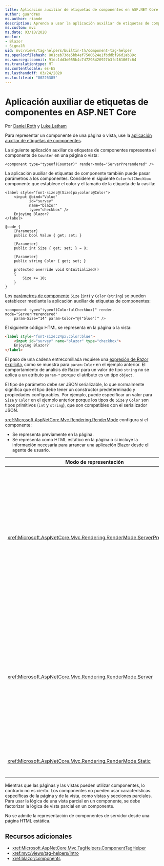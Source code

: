 ```yaml
---
title: Aplicación auxiliar de etiquetas de componentes en ASP.NET Core
author: guardrex
ms.author: riande
description: Aprenda a usar la aplicación auxiliar de etiquetas de componentes de ASP.NET Core para representar componentes de Razor en páginas y vistas.
ms.custom: mvc
ms.date: 03/18/2020
no-loc:
- Blazor
- SignalR
uid: mvc/views/tag-helpers/builtin-th/component-tag-helper
ms.openlocfilehash: 801ceb73de5bb4ef7500624e1fbddbf96d1ab89c
ms.sourcegitcommit: 91dc1dd3d055b4c7d7298420927b3fd161067c64
ms.translationtype: MT
ms.contentlocale: es-ES
ms.lasthandoff: 03/24/2020
ms.locfileid: "80226385"
---
```

# <a name="component-tag-helper-in-aspnet-core"></a>Aplicación auxiliar de etiquetas de componentes en ASP.NET Core

Por [Daniel Roth](https://github.com/danroth27) y [Luke Latham](https://github.com/guardrex)

Para representar un componente de una página o vista, use la [aplicación auxiliar de etiquetas de componentes](xref:Microsoft.AspNetCore.Mvc.TagHelpers.ComponentTagHelper).

La siguiente aplicación auxiliar de etiquetas de componentes representa el componente de `Counter` en una página o vista:

```cshtml
<component type="typeof(Counter)" render-mode="ServerPrerendered" />
```

La aplicación auxiliar de etiquetas de componente también puede pasar parámetros a los componentes. Considere el siguiente `ColorfulCheckbox` componente que establece el color y el tamaño de la etiqueta de la casilla:

```razor
<label style="font-size:@(Size)px;color:@Color">
    <input @bind="Value"
           id="survey" 
           name="blazor" 
           type="checkbox" />
    Enjoying Blazor?
</label>

@code {
    [Parameter]
    public bool Value { get; set; }

    [Parameter]
    public int Size { get; set; } = 8;

    [Parameter]
    public string Color { get; set; }

    protected override void OnInitialized()
    {
        Size += 10;
    }
}
```

Los [parámetros de componente](xref:blazor/components#component-parameters) `Size` (`int`) y `Color` (`string`) se pueden establecer mediante la aplicación auxiliar de etiquetas de componentes:

```cshtml
<component type="typeof(ColorfulCheckbox)" render-mode="ServerPrerendered" 
    param-Size="14" param-Color="@("blue")" />
```

El siguiente código HTML se representa en la página o la vista:

```html
<label style="font-size:24px;color:blue">
    <input id="survey" name="blazor" type="checkbox">
    Enjoying Blazor?
</label>
```

El paso de una cadena entrecomillada requiere una [expresión de Razor explícita](xref:mvc/views/razor#explicit-razor-expressions), como se muestra para `param-Color` en el ejemplo anterior. El comportamiento de análisis de Razor para un valor de tipo `string` no se aplica a un atributo `param-*` porque el atributo es un tipo `object`.

El tipo de parámetro debe ser JSON serializable, lo que normalmente significa que el tipo debe tener un constructor predeterminado y propiedades configurables. Por ejemplo, puede especificar un valor para `Size` y `Color` en el ejemplo anterior porque los tipos de `Size` y `Color` son tipos primitivos (`int` y `string`), que son compatibles con el serializador JSON.

<xref:Microsoft.AspNetCore.Mvc.Rendering.RenderMode> configura si el componente:

* Se representa previamente en la página.
* Se representa como HTML estático en la página o si incluye la información necesaria para arrancar una aplicación Blazor desde el agente de usuario.

| Modo de representación | Descripción |
| ----------- | ----------- |
| <xref:Microsoft.AspNetCore.Mvc.Rendering.RenderMode.ServerPrerendered> | Representa el componente en código HTML estático e incluye un marcador para una aplicación Blazor Server. Cuando se inicia el agente de usuario, este marcador se usa para arrancar una aplicación Blazor. |
| <xref:Microsoft.AspNetCore.Mvc.Rendering.RenderMode.Server> | Representa un marcador para una aplicación Blazor Server. La salida del componente no está incluida. Cuando se inicia el agente de usuario, este marcador se usa para arrancar una aplicación Blazor. |
| <xref:Microsoft.AspNetCore.Mvc.Rendering.RenderMode.Static> | Representa el componente en HTML estático. |

Mientras que las páginas y las vistas pueden utilizar componentes, lo contrario no es cierto. Los componentes no pueden usar características específicas de la página y de la vista, como vistas y secciones parciales. Para usar la lógica de una vista parcial en un componente, se debe factorizar la lógica de vista parcial en un componente.

No se admite la representación de componentes de servidor desde una página HTML estática.

## <a name="additional-resources"></a>Recursos adicionales

* <xref:Microsoft.AspNetCore.Mvc.TagHelpers.ComponentTagHelper>
* <xref:mvc/views/tag-helpers/intro>
* <xref:blazor/components>
